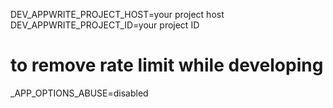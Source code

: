 DEV_APPWRITE_PROJECT_HOST=your project host
DEV_APPWRITE_PROJECT_ID=your project ID

# to remove rate limit while developing
_APP_OPTIONS_ABUSE=disabled
